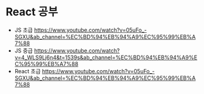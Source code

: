 # React 공부    
* JS 초급 https://www.youtube.com/watch?v=05uFo_-SGXU&ab_channel=%EC%BD%94%EB%94%A9%EC%95%99%EB%A7%88       
* JS 중급 https://www.youtube.com/watch?v=4_WLS9Lj6n4&t=1539s&ab_channel=%EC%BD%94%EB%94%A9%EC%95%99%EB%A7%88      
* React 초급 https://www.youtube.com/watch?v=05uFo_-SGXU&ab_channel=%EC%BD%94%EB%94%A9%EC%95%99%EB%A7%88      
